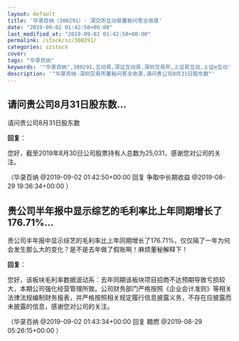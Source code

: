 ```yaml
---
layout: default
title: '华录百纳（300291）- 深交所互动易董秘问答全收录'
date: "2019-09-02 01:42:50+00:00"
last_modified_at: "2019-09-02 01:42:50+00:00"
permalink: /stock/sz/300291/
categories: szstock
cover: 
tags: "华录百纳"
keywords: '"华录百纳",300291,互动易,深证互动易,深圳交易所,上证易互动,上证e互动'
description: '"华录百纳-深圳交易所董秘问答全收录,请问贵公司8月31日股东数"'
---
```


## 请问贵公司8月31日股东数...

请问贵公司8月31日股东数

**回复**：

您好，截至2019年8月30日公司股票持有人总数为25,031，感谢您对公司的关注。 

（华录百纳  @2019-09-02 01:42:50+00:00 回复 争取中长期收益  @2019-08-29 19:36:34+00:00 ）

## 贵公司半年报中显示综艺的毛利率比上年同期增长了176.71%...

贵公司半年报中显示综艺的毛利率比上年同期增长了176.71%，仅仅隔了一年为何会发生那么大的变化？是不是去年做了假账啊！麻烦董秘解释下！

**回复**：

您好，该板块毛利率数据波动系：去年同期该板块项目招商不达预期导致亏损较大，本期公司强化经营管理所致。公司财务部门严格按照《企业会计准则》等相关法律法规编制财务报表，并严格按照相关规定履行信息披露义务，不存在应披露而未披露的信息，感谢您对公司的关注。 

（华录百纳  @2019-09-02 01:43:34+00:00 回复 黯燃  @2019-08-29 05:26:15+00:00 ）

